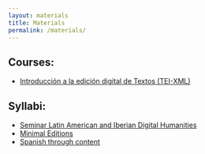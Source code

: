 ```yaml
---
layout: materials
title: Materials
permalink: /materials/
---
```


## Courses:

* [Introducción a la edición digital de Textos (TEI-XML)](/materials/IntroTEI/index.html)

## Syllabi: 

* [Seminar Latin American and Iberian Digital Humanities](/materials/syllabi/DHSeminar.html)
* [Minimal Editions](/materials/syllabi/MinimalEditions.html)
* [Spanish through content]()

